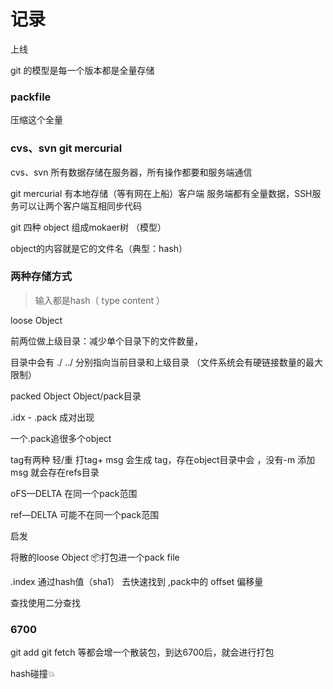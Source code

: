 # 记录

上线

git 的模型是每一个版本都是全量存储

### packfile 

压缩这个全量

### cvs、svn git mercurial

cvs、svn 所有数据存储在服务器，所有操作都要和服务端通信 

git mercurial 有本地存储（等有网在上船）客户端 服务端都有全量数据，SSH服务可以让两个客户端互相同步代码



git 四种 object 组成mokaer树 （模型）

object的内容就是它的文件名（典型：hash）



### 两种存储方式

>  输入都是hash（ type content ）

loose Object 

前两位做上级目录：减少单个目录下的文件数量，

目录中会有  ./ ../ 分别指向当前目录和上级目录 （文件系统会有硬链接数量的最大限制）



packed Object  Object/pack目录

.idx - .pack 成对出现

一个.pack追很多个object



tag有两种 轻/重 打tag+ msg 会生成 tag，存在object目录中会 ，没有-m 添加 msg 就会存在refs目录



oFS—DELTA 在同一个pack范围

ref—DELTA 可能不在同一个pack范围



启发

将散的loose Object 📦打包进一个pack file



.index 通过hash值（sha1） 去快速找到 ,pack中的 offset 偏移量

查找使用二分查找



### 6700

git add git fetch 等都会增一个散装包，到达6700后，就会进行打包













hash碰撞💥













